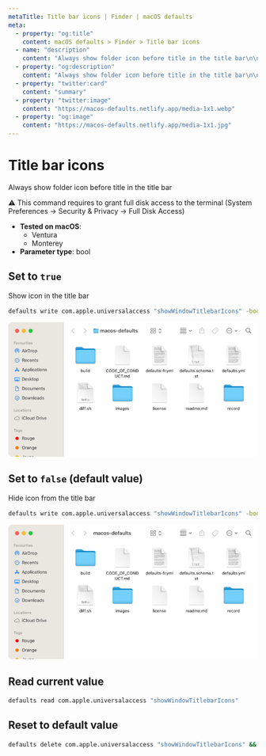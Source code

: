 ```yaml
---
metaTitle: Title bar icons | Finder | macOS defaults
meta:
  - property: "og:title"
    content: macOS defaults > Finder > Title bar icons
  - name: "description"
    content: "Always show folder icon before title in the title bar\n\n⚠️ This command requires to grant full disk access to the terminal\n(System Preferences → Security & Privacy → Full Disk Access)\n"
  - property: "og:description"
    content: "Always show folder icon before title in the title bar\n\n⚠️ This command requires to grant full disk access to the terminal\n(System Preferences → Security & Privacy → Full Disk Access)\n"
  - property: "twitter:card"
    content: "summary"
  - property: "twitter:image"
    content: "https://macos-defaults.netlify.app/media-1x1.webp"
  - property: "og:image"
    content: "https://macos-defaults.netlify.app/media-1x1.jpg"
---
```

# Title bar icons

Always show folder icon before title in the title bar

⚠️ This command requires to grant full disk access to the terminal
(System Preferences → Security & Privacy → Full Disk Access)


<!-- break lists -->

- **Tested on macOS**:
  * Ventura
  * Monterey
- **Parameter type**: bool

## Set to `true`

Show icon in the title bar

```bash
defaults write com.apple.universalaccess "showWindowTitlebarIcons" -bool "true" && killall Finder
```
<img
  src="./finder-showWindowTitlebarIcons-true.png"
  alt="Example output with value set to true"
  width="740" height="451" style="height: auto"
/>

## Set to `false` (default value)

Hide icon from the title bar

```bash
defaults write com.apple.universalaccess "showWindowTitlebarIcons" -bool "false" && killall Finder
```
<img
  src="./finder-showWindowTitlebarIcons-false.png"
  alt="Example output with value set to false"
  width="740" height="451" style="height: auto"
/>

## Read current value
```bash
defaults read com.apple.universalaccess "showWindowTitlebarIcons"
```

## Reset to default value
```bash
defaults delete com.apple.universalaccess "showWindowTitlebarIcons" && killall Finder
```
